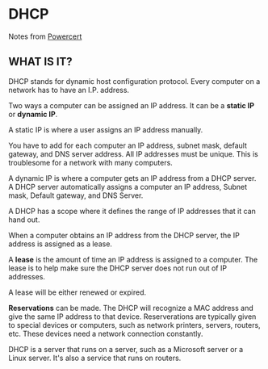 # DHCP

Notes from [Powercert](https://www.youtube.com/watch?v=e6-TaH5bkjo)

## WHAT IS IT?

DHCP stands for dynamic host configuration protocol. Every computer on a network has to have an I.P. address. 

Two ways a computer can be assigned an IP address. It can be a **static IP** or **dynamic IP**.

A static IP is where a user assigns an IP address manually.

You have to add for each computer an IP address, subnet mask, default gateway, and DNS server address. All IP addresses must be unique. This is troublesome for a network with many computers.

A dynamic IP is where a computer gets an IP address from a DHCP server. A DHCP server automatically assigns a computer an IP address, Subnet mask, Default gateway, and DNS Server.

A DHCP has a scope where it defines the range of IP addresses that it can hand out.

When a computer obtains an IP address from the DHCP server, the IP address is assigned as a lease.

A **lease** is the amount of time an IP address is assigned to a computer. The lease is to help make sure the DHCP server does not run out of IP addresses.

A lease will be either renewed or expired. 

**Reservations** can be made. The DHCP will recognize a MAC address and give the same IP address to that device. Reserverations are typically given to special devices or computers, such as network printers, servers, routers, etc. These devices need a network connection constantly.

DHCP is a server that runs on a server, such as a Microsoft server or a Linux server. It's also a service that runs on routers. 